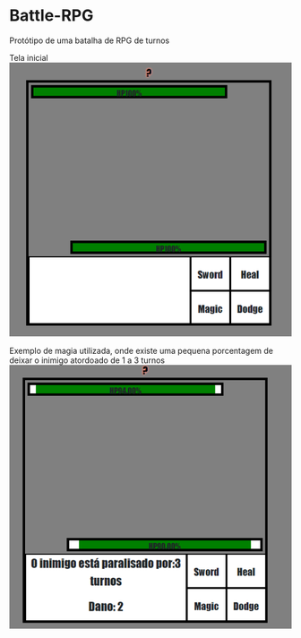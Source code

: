 # Battle-RPG
Protótipo de uma batalha de RPG de turnos

Tela inicial
![tela](imgs/tela.png)


Exemplo de magia utilizada, onde existe uma pequena porcentagem de deixar o inimigo atordoado de 1 a 3 turnos
![magia](imgs/magia.png)
